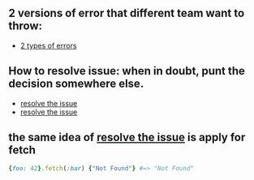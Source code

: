 ## 2 versions of error that different team want to throw:

* [2 types of errors](038_fallback.rb)

## How to resolve issue: **when in doubt, punt the decision somewhere else.**

* [resolve the issue](038_fallback_specified.rb)
* [resolve the issue](038_fallback_specified1.rb)

## the same idea of [resolve the issue](038_fallback_specified1.rb) is apply for fetch

```ruby
{foo: 42}.fetch(:bar) {"Not Found"} #=> "Not Found"
```
